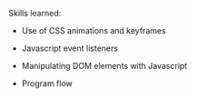 Skills learned:

* Use of CSS animations and keyframes

* Javascript event listeners

* Manipulating DOM elements with Javascript

* Program flow

